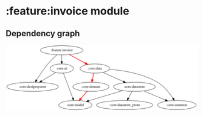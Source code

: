 # :feature:invoice module
## Dependency graph
![Dependency graph](../../docs/images/graphs/dep_graph_feature_invoice.svg)
